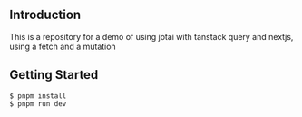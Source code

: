 ## Introduction

This is a repository for a demo of using jotai with tanstack query and nextjs, using a fetch and a mutation

## Getting Started

```
$ pnpm install
$ pnpm run dev
```
